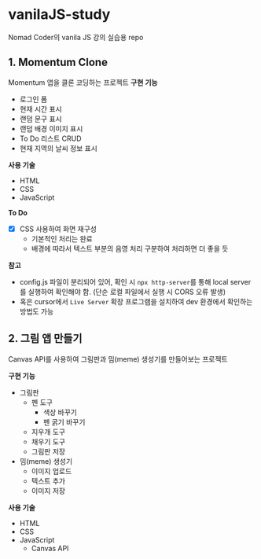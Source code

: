 # vanilaJS-study

Nomad Coder의 vanila JS 강의 실습용 repo

## 1. Momentum Clone

Momentum 앱을 클론 코딩하는 프로젝트
**구현 기능**

- 로그인 폼
- 현재 시간 표시
- 랜덤 문구 표시
- 랜덤 배경 이미지 표시
- To Do 리스트 CRUD
- 현재 지역의 날씨 정보 표시

**사용 기술**

- HTML
- CSS
- JavaScript

**To Do**

- [x] CSS 사용하여 화면 재구성
  - 기본적인 처리는 완료
  - 배경에 따라서 텍스트 부분의 음영 처리 구분하여 처리하면 더 좋을 듯

**참고**

- config.js 파일이 분리되어 있어, 확인 시 `npx http-server`를 통해 local server를 실행하여 확인해야 함. (단순 로컬 파일에서 실행 시 CORS 오류 발생)
- 혹은 cursor에서 `Live Server` 확장 프로그램을 설치하여 dev 환경에서 확인하는 방법도 가능

## 2. 그림 앱 만들기

Canvas API를 사용하여 그림판과 밈(meme) 생성기를 만들어보는 프로젝트

**구현 기능**

- 그림판
  - 펜 도구
    - 색상 바꾸기
    - 펜 굵기 바꾸기
  - 지우개 도구
  - 채우기 도구
  - 그림판 저장
- 밈(meme) 생성기
  - 이미지 업로드
  - 텍스트 추가
  - 이미지 저장

**사용 기술**

- HTML
- CSS
- JavaScript
  - Canvas API
